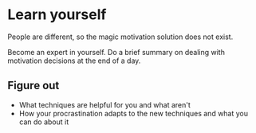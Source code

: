 # Learn yourself

People are different, so the magic motivation solution does not exist.

Become an expert in yourself. Do a brief summary on dealing with motivation decisions at the end of a day.

## Figure out
* What techniques are helpful for you and what aren't
* How your procrastination adapts to the new techniques and what you can do about it
